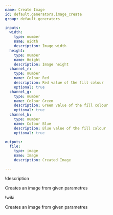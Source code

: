 ```yaml
---
name: Create Image
id: default.generators.image_create
group: default.generators

inputs:
  width:
    type: number
    name: Width
    description: Image width
  height:
    type: number
    name: Height
    description: Image height
  channel_r:
    type: number
    name: Colour Red
    description: Red value of the fill colour
    optional: true
  channel_g:
    type: number
    name: Colour Green
    description: Green value of the fill colour
    optional: true
  channel_b:
    type: number
    name: Colour Blue
    description: Blue value of the fill colour
    optional: true

outputs:
  file:
    type: image
    name: Image
    description: Created Image

---
```


!description

Creates an image from given parametres

!wiki

Creates an image from given parametres
